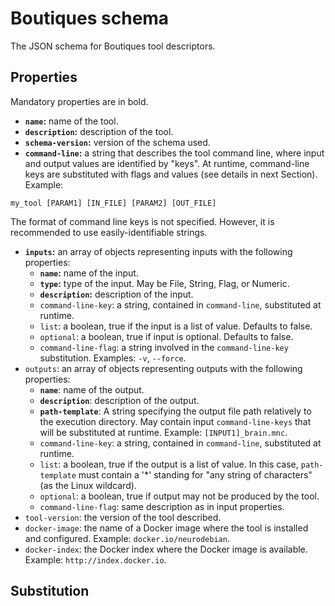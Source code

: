 # Boutiques schema

The JSON schema for Boutiques tool descriptors.

## Properties

Mandatory properties are in bold.

* **`name`:** name of the tool.
* **`description`:** description of the tool.
* **`schema-version`:** version of the schema used.
* **`command-line`:** a string that describes the tool command line, where input and output values are identified by "keys". At runtime, command-line keys are substituted with flags and values (see details in next Section). Example:
```
my_tool [PARAM1] [IN_FILE] [PARAM2] [OUT_FILE]
```
The format of command line keys is not specified. However, it is recommended to use easily-identifiable strings.
* **`inputs`:** an array of objects representing inputs with the following properties:
  * **`name`:** name of the input.
  * **`type`:** type of the input. May be File, String, Flag, or Numeric.  
  * **`description`:** description of the input.
  * `command-line-key`: a string, contained in `command-line`, substituted at runtime. 
  * `list`: a boolean, true if the input is a list of value. Defaults to false.
  * `optional`: a boolean, true if input is optional. Defaults to false.
  * `command-line-flag`: a string involved in the `command-line-key` substitution. Examples: ```-v```, ```--force```. 
* `outputs`: an array of objects representing outputs with the following properties:
  * **`name`**: name of the output.
  * **`description`**: description of the output.
  * **`path-template`**: A string specifying the output file path relatively to the execution directory. May contain input `command-line-keys` that will be substituted at runtime. Example: ```[INPUT1]_brain.mnc```.
  * `command-line-key`: a string, contained in `command-line`, substituted at runtime. 
  * `list`: a boolean, true if the output is a list of value. In this case, `path-template` must contain a '*' standing for "any string of characters" (as the Linux wildcard).
  * `optional`: a boolean, true if output may not be produced by the tool.
  * `command-line-flag`: same description as in input properties.
* `tool-version`: the version of the tool described.
* `docker-image`: the name of a Docker image where the tool is installed and configured. Example: ```docker.io/neurodebian```.
* `docker-index`: the Docker index where the Docker image is available. Example: ```http://index.docker.io```.

## Substitution



## 

